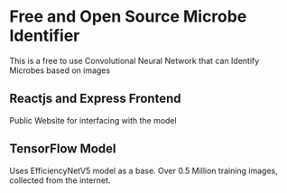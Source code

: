 


# Free and Open Source Microbe Identifier

This is a free to use Convolutional Neural Network that can Identify Microbes based on images

## Reactjs and Express Frontend
Public Website for interfacing with the model

## TensorFlow Model
Uses EfficiencyNetV5 model as a base.
Over 0.5 Million training images, collected from the internet.




